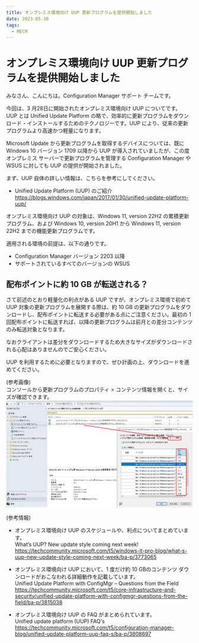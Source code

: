 ```yaml
---
title: オンプレミス環境向け UUP 更新プログラムを提供開始しました
date: 2023-05-30
tags:
  - MECM
---
```



# オンプレミス環境向け UUP 更新プログラムを提供開始しました

みなさん、こんにちは。Configuration Manager サポート チームです。

今回は、3 月28日に開始されたオンプレミス環境向け UUP についてです。
UUP とは Unified Update Platform の略で、効率的に更新プログラムをダウンロード・インストールするためのテクノロジーです。UUP により、従来の更新プログラムより高速かつ軽量になります。

Microsoft Update から更新プログラムを取得するデバイスについては、既に Windows 10 バージョン 1709 以降から UUP が導入されていましたが、この度オンプレミス サーバーで更新プログラムを管理する Configuration Manager や WSUS に対しても UUP の提供が開始されました。

まず、UUP 自体の詳しい情報は、こちらを参考にしてください。

- Unified Update Platform (UUP) のご紹介  
https://blogs.windows.com/japan/2017/01/30/unified-update-platform-uup/


オンプレミス環境向け UUP の対象は、Windows 11, version 22H2 の累積更新プログラム、および Windows 10, version 20H1 から Windows 11, version 22H2 までの機能更新プログラムです。

適用される環境の前提は、以下の通りです。
- Configuration Manager バージョン 2203 以降
- サポートされているすべてのバージョンの WSUS  


##  配布ポイントに約 10 GB が転送される？
さて前述のとおり軽量化の利点がある UUP ですが、オンプレミス環境で初めて UUP 対象の更新プログラムを展開する際は、約 10 GB の更新プログラムをダウンロードし、配布ポイントに転送する必要がある点にご注意ください。最初の 1 回配布ポイントに転送すれば、以降の更新プログラムは前月との差分コンテンツのみ転送対象となります。

なおクライアントは差分をダウンロードするため大きなサイズがダウンロードされる心配はありませんのでご安心ください。

UUP を利用するために必要となりますので、ぜひ計画の上、ダウンロードを進めてください。

(参考画像)   
コンソールから更新プログラムのプロパティ > コンテンツ情報を開くと、サイズが確認できます。  
![image.png](.\20230530_01\1.png)




(参考情報)  
- オンプレミス環境向け UUP のスケジュールや、利点についてまとめています。  
What’s UUP? New update style coming next week!  
https://techcommunity.microsoft.com/t5/windows-it-pro-blog/what-s-uup-new-update-style-coming-next-week/ba-p/3773065

- オンプレミス環境向け UUP において、1 度だけ約 10 GBのコンテンツ ダウンロードがおこなわれる詳細動作を記載しています。  
Unified Update Platform with ConfigMgr – Questions from the Field
https://techcommunity.microsoft.com/t5/core-infrastructure-and-security/unified-update-platform-with-configmgr-questions-from-the-field/ba-p/3815038


- オンプレミス環境向け UUP の FAQ がまとめられています。  
Unified update platform (UUP) FAQ's  
https://techcommunity.microsoft.com/t5/configuration-manager-blog/unified-update-platform-uup-faq-s/ba-p/3808697
